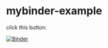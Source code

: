 # mybinder-example

click this button:

[![Binder](https://mybinder.org/badge_logo.svg)](https://mybinder.org/v2/gh/7yl4r/mybinder-example/HEAD)
